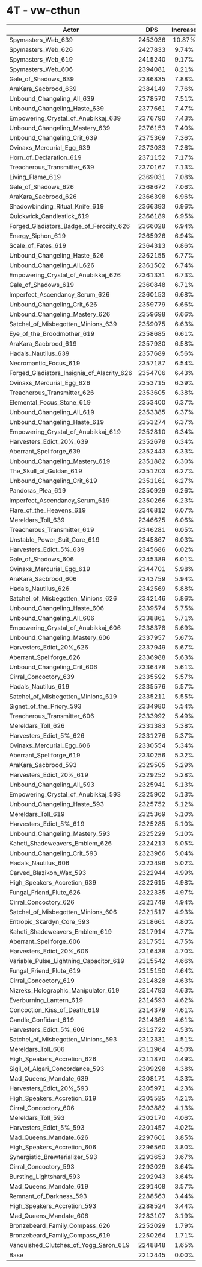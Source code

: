 # 4T - vw-cthun
| Actor | DPS | Increase |
|---|:---:|:---:|
|Spymasters_Web_639|2453036|10.87%|
|Spymasters_Web_626|2427833|9.74%|
|Spymasters_Web_619|2415240|9.17%|
|Spymasters_Web_606|2394081|8.21%|
|Gale_of_Shadows_639|2386835|7.88%|
|AraKara_Sacbrood_639|2384149|7.76%|
|Unbound_Changeling_All_639|2378570|7.51%|
|Unbound_Changeling_Haste_639|2377661|7.47%|
|Empowering_Crystal_of_Anubikkaj_639|2376790|7.43%|
|Unbound_Changeling_Mastery_639|2376153|7.40%|
|Unbound_Changeling_Crit_639|2375369|7.36%|
|Ovinaxs_Mercurial_Egg_639|2373033|7.26%|
|Horn_of_Declaration_619|2371152|7.17%|
|Treacherous_Transmitter_639|2370167|7.13%|
|Living_Flame_619|2369031|7.08%|
|Gale_of_Shadows_626|2368672|7.06%|
|AraKara_Sacbrood_626|2366398|6.96%|
|Shadowbinding_Ritual_Knife_619|2366393|6.96%|
|Quickwick_Candlestick_619|2366189|6.95%|
|Forged_Gladiators_Badge_of_Ferocity_626|2366028|6.94%|
|Energy_Siphon_619|2365926|6.94%|
|Scale_of_Fates_619|2364313|6.86%|
|Unbound_Changeling_Haste_626|2362155|6.77%|
|Unbound_Changeling_All_626|2361502|6.74%|
|Empowering_Crystal_of_Anubikkaj_626|2361331|6.73%|
|Gale_of_Shadows_619|2360848|6.71%|
|Imperfect_Ascendancy_Serum_626|2360153|6.68%|
|Unbound_Changeling_Crit_626|2359779|6.66%|
|Unbound_Changeling_Mastery_626|2359698|6.66%|
|Satchel_of_Misbegotten_Minions_639|2359075|6.63%|
|Eye_of_the_Broodmother_619|2358685|6.61%|
|AraKara_Sacbrood_619|2357930|6.58%|
|Hadals_Nautilus_639|2357689|6.56%|
|Necromantic_Focus_619|2357187|6.54%|
|Forged_Gladiators_Insignia_of_Alacrity_626|2354706|6.43%|
|Ovinaxs_Mercurial_Egg_626|2353715|6.39%|
|Treacherous_Transmitter_626|2353605|6.38%|
|Elemental_Focus_Stone_619|2353400|6.37%|
|Unbound_Changeling_All_619|2353385|6.37%|
|Unbound_Changeling_Haste_619|2353274|6.37%|
|Empowering_Crystal_of_Anubikkaj_619|2352810|6.34%|
|Harvesters_Edict_20%_639|2352678|6.34%|
|Aberrant_Spellforge_639|2352443|6.33%|
|Unbound_Changeling_Mastery_619|2351882|6.30%|
|The_Skull_of_Guldan_619|2351203|6.27%|
|Unbound_Changeling_Crit_619|2351161|6.27%|
|Pandoras_Plea_619|2350929|6.26%|
|Imperfect_Ascendancy_Serum_619|2350266|6.23%|
|Flare_of_the_Heavens_619|2346812|6.07%|
|Mereldars_Toll_639|2346625|6.06%|
|Treacherous_Transmitter_619|2346281|6.05%|
|Unstable_Power_Suit_Core_619|2345867|6.03%|
|Harvesters_Edict_5%_639|2345686|6.02%|
|Gale_of_Shadows_606|2345389|6.01%|
|Ovinaxs_Mercurial_Egg_619|2344701|5.98%|
|AraKara_Sacbrood_606|2343759|5.94%|
|Hadals_Nautilus_626|2342569|5.88%|
|Satchel_of_Misbegotten_Minions_626|2342146|5.86%|
|Unbound_Changeling_Haste_606|2339574|5.75%|
|Unbound_Changeling_All_606|2338861|5.71%|
|Empowering_Crystal_of_Anubikkaj_606|2338378|5.69%|
|Unbound_Changeling_Mastery_606|2337957|5.67%|
|Harvesters_Edict_20%_626|2337949|5.67%|
|Aberrant_Spellforge_626|2336988|5.63%|
|Unbound_Changeling_Crit_606|2336478|5.61%|
|Cirral_Concoctory_639|2335592|5.57%|
|Hadals_Nautilus_619|2335576|5.57%|
|Satchel_of_Misbegotten_Minions_619|2335211|5.55%|
|Signet_of_the_Priory_593|2334980|5.54%|
|Treacherous_Transmitter_606|2333992|5.49%|
|Mereldars_Toll_626|2331383|5.38%|
|Harvesters_Edict_5%_626|2331276|5.37%|
|Ovinaxs_Mercurial_Egg_606|2330554|5.34%|
|Aberrant_Spellforge_619|2330256|5.32%|
|AraKara_Sacbrood_593|2329505|5.29%|
|Harvesters_Edict_20%_619|2329252|5.28%|
|Unbound_Changeling_All_593|2325941|5.13%|
|Empowering_Crystal_of_Anubikkaj_593|2325902|5.13%|
|Unbound_Changeling_Haste_593|2325752|5.12%|
|Mereldars_Toll_619|2325369|5.10%|
|Harvesters_Edict_5%_619|2325285|5.10%|
|Unbound_Changeling_Mastery_593|2325229|5.10%|
|Kaheti_Shadeweavers_Emblem_626|2324213|5.05%|
|Unbound_Changeling_Crit_593|2323966|5.04%|
|Hadals_Nautilus_606|2323496|5.02%|
|Carved_Blazikon_Wax_593|2322944|4.99%|
|High_Speakers_Accretion_639|2322615|4.98%|
|Fungal_Friend_Flute_626|2322335|4.97%|
|Cirral_Concoctory_626|2321749|4.94%|
|Satchel_of_Misbegotten_Minions_606|2321517|4.93%|
|Entropic_Skardyn_Core_593|2318661|4.80%|
|Kaheti_Shadeweavers_Emblem_619|2317914|4.77%|
|Aberrant_Spellforge_606|2317551|4.75%|
|Harvesters_Edict_20%_606|2316438|4.70%|
|Variable_Pulse_Lightning_Capacitor_619|2315542|4.66%|
|Fungal_Friend_Flute_619|2315150|4.64%|
|Cirral_Concoctory_619|2314828|4.63%|
|Nizreks_Holographic_Manipulator_619|2314793|4.63%|
|Everburning_Lantern_619|2314593|4.62%|
|Concoction_Kiss_of_Death_619|2314379|4.61%|
|Candle_Confidant_619|2314369|4.61%|
|Harvesters_Edict_5%_606|2312722|4.53%|
|Satchel_of_Misbegotten_Minions_593|2312331|4.51%|
|Mereldars_Toll_606|2311964|4.50%|
|High_Speakers_Accretion_626|2311870|4.49%|
|Sigil_of_Algari_Concordance_593|2309298|4.38%|
|Mad_Queens_Mandate_639|2308171|4.33%|
|Harvesters_Edict_20%_593|2305971|4.23%|
|High_Speakers_Accretion_619|2305525|4.21%|
|Cirral_Concoctory_606|2303882|4.13%|
|Mereldars_Toll_593|2302170|4.06%|
|Harvesters_Edict_5%_593|2301457|4.02%|
|Mad_Queens_Mandate_626|2297601|3.85%|
|High_Speakers_Accretion_606|2296560|3.80%|
|Synergistic_Brewterializer_593|2293653|3.67%|
|Cirral_Concoctory_593|2293029|3.64%|
|Bursting_Lightshard_593|2292943|3.64%|
|Mad_Queens_Mandate_619|2291408|3.57%|
|Remnant_of_Darkness_593|2288563|3.44%|
|High_Speakers_Accretion_593|2288524|3.44%|
|Mad_Queens_Mandate_606|2283107|3.19%|
|Bronzebeard_Family_Compass_626|2252029|1.79%|
|Bronzebeard_Family_Compass_619|2250264|1.71%|
|Vanquished_Clutches_of_Yogg_Saron_619|2248848|1.65%|
|Base|2212445|0.00%|
